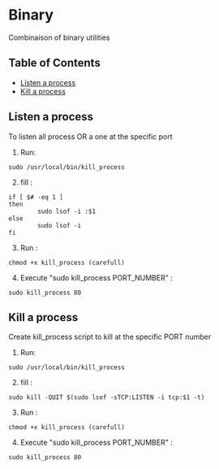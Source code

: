 # Binary
Combinaison of binary utilities

## Table of Contents

* [Listen a process](#listen-a-process)
* [Kill a process](#kill-a-process)

## Listen a process
To listen all process OR a one at the specific port

1) Run:
```
sudo /usr/local/bin/kill_process
```

2) fill :
```
if [ $# -eq 1 ]
then
        sudo lsof -i :$1
else
        sudo lsof -i
fi

```

3) Run :
```
chmod +x kill_process (carefull)
```

4) Execute "sudo kill_process PORT_NUMBER" :
```
sudo kill_process 80
```

## Kill a process
Create kill_process script to kill at the specific PORT number

1) Run:
```
sudo /usr/local/bin/kill_process
```

2) fill :
```
sudo kill -QUIT $(sudo lsof -sTCP:LISTEN -i tcp:$1 -t)
```

3) Run :
```
chmod +x kill_process (carefull)
```

4) Execute "sudo kill_process PORT_NUMBER" :
```
sudo kill_process 80
```
